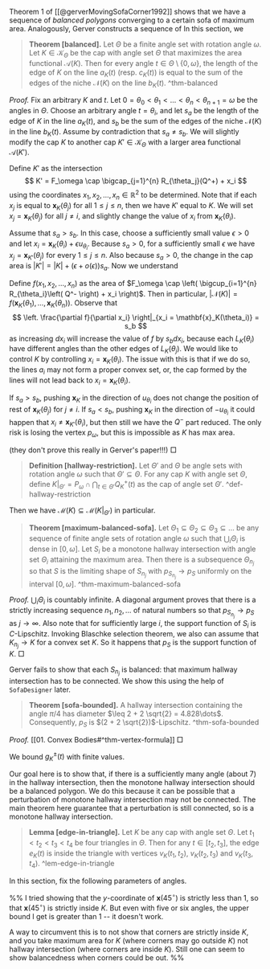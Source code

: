 Theorem 1 of [[@gerverMovingSofaCorner1992]] shows that we have a sequence of _balanced polygons_ converging to a certain sofa of maximum area. Analogously, Gerver constructs a sequence of 
In this section, we 

> __Theorem [balanced].__ Let $\Theta$ be a finite angle set with rotation angle $\omega$. Let $K \in \mathcal{K}_\Theta$ be the cap with angle set $\Theta$ that maximizes the area functional $\mathcal{A}(K)$. Then for every angle $t \in \Theta \setminus \left\{ 0, \omega \right\}$, the length of the edge of $K$ on the line $a_K(t)$ (resp. $c_K(t)$) is equal to the sum of the edges of the niche $\mathcal{N}(K)$ on the line $b_K(t)$. ^thm-balanced

_Proof._ Fix an arbitrary $K$ and $t$. Let $0 = \theta_0 < \theta_1 < \dots < \theta_n < \theta_{n+1} = \omega$ be the angles in $\Theta$. Choose an arbitrary angle $t = \theta_i$, and let $s_a$ be the length of the edge of $K$ in the line $a_K(t)$, and $s_b$ be the sum of the edges of the niche $\mathcal{N}(K)$ in the line $b_K(t)$. Assume by contradiction that $s_a \neq s_b$. We will slightly modify the cap $K$ to another cap $K' \in \mathcal{K}_\Theta$ with a larger area functional $\mathcal{A}(K')$.

Define $K'$ as the intersection 
$$
K' = F_\omega \cap \bigcap_{j=1}^{n} R_{\theta_j}(Q^+) + x_i
$$using the coordinates $x_1, x_2, \dots, x_n \in \mathbb{R}^2$ to be determined. Note that if each $x_j$ is equal to $\mathbf{x}_K(\theta_j)$ for all $1 \leq j \leq n$, then we have $K'$  equal to $K$. We will set $x_j = \mathbf{x}_K(\theta_j)$ for all $j \neq i$, and slightly change the value of $x_i$ from $\mathbf{x}_K(\theta_i)$.

Assume that $s_a > s_b$. In this case, choose a sufficiently small value $\epsilon > 0$ and let $x_i = \mathbf{x}_K(\theta_i) + \epsilon u_{\theta_i}$. Because $s_a > 0$, for a sufficiently small $\epsilon$ we have $x_j = \mathbf{x}_{K'}(\theta_j)$ for every $1 \leq j \leq n$. Also because $s_a > 0$, the change in the cap area is $|K'| = |K| + (\epsilon + o(\epsilon)) s_a$. Now we understand 

Define $f(x_1, x_2, \dots, x_n)$ as the area of $F_\omega \cap \left( \bigcup_{i=1}^{n} R_{\theta_i}\left( Q^- \right) + x_i \right)$. Then in particular, $|\mathcal{N}(K)| = f\left( \mathbf{x}_K(\theta_1), \dots, \mathbf{x}_{K}(\theta_n) \right)$. Observe that 
$$
\left. \frac{\partial f}{\partial x_i} \right|_{x_i = \mathbf{x}_K(\theta_i)} = s_b
$$
as increasing $dx_i$ will increase the value of $f$ by $s_b dx_i$, because each $L_K(\theta_i)$ have different angles than the other edges of $L_K(\theta_j)$. We would like to control $K$ by controlling $x_i = \mathbf{x}_K(\theta_i)$. The issue with this is that if we do so, the lines $a_i$ may not form a proper convex set, or, the cap formed by the lines will not lead back to $x_i = \mathbf{x}_{K}(\theta_i)$.

If $s_a > s_b$, pushing $\mathbf{x}_K$ in the direction of $u_{\theta_i}$ does not change the position of rest of $\mathbf{x}_K(\theta_j)$ for $j \neq i$. 
If $s_a < s_b$, pushing $\mathbf{x}_K$ in the direction of $- u_{\theta_i}$ it could happen that $x_i \neq \mathbf{x}_{K'}(\theta_i)$, but then still we have the $Q^-$ part reduced. The only risk is losing the vertex $p_\omega$, but this is impossible as $K$ has max area.

(they don't prove this really in Gerver's paper!!!)
□

> __Definition [hallway-restriction].__ Let $\Theta'$ and $\Theta$ be angle sets with rotation angle $\omega$ such that $\Theta' \subseteq \Theta$. For any cap $K$ with angle set $\Theta$, define $K|_{\Theta'} = P_\omega \cap \bigcap_{t \in\Theta'} Q_K^+(t)$ as the cap of angle set $\Theta'$. ^def-hallway-restriction

Then we have $\mathcal{M}(K) \subseteq \mathcal{M}(K|_{\Theta'})$ in particular.

> __Theorem [maximum-balanced-sofa].__ Let $\Theta_1 \subseteq \Theta_2 \subseteq \Theta_3 \subseteq \dots$  be any sequence of finite angle sets of rotation angle $\omega$ such that $\bigcup_{i} \Theta_i$ is dense in $[0, \omega]$. Let $S_i$ be a monotone hallway intersection with angle set $\Theta_i$ attaining the maximum area. Then there is a subsequence $\Theta_{n_j}$ so that $S$ is the limiting shape of $S_{n_j}$ with $p_{S_{n_j}} \to p_{S}$ uniformly on the interval $[0, \omega]$. ^thm-maximum-balanced-sofa

_Proof._ $\bigcup_{i} \Theta_i$ is countably infinite. A diagonal argument proves that there is a strictly increasing sequence $n_1, n_2, \dots$ of natural numbers so that $p_{S_{n_j}} \to p_S$ as $j \to \infty$. Also note that for sufficiently large $i$, the support function of $S_i$ is $C$-Lipschitz. Invoking Blaschke selection theorem, we also can assume that $K_{n_j} \to K$ for a convex set $K$. So it happens that $p_S$ is the support function of $K$.  □

Gerver fails to show that each $S_{n_j}$ is balanced: that maximum hallway intersection has to be connected. We show this using the help of `SofaDesigner` later. 

> __Theorem [sofa-bounded].__ A hallway intersection containing the angle $\pi/4$ has diameter $\leq 2 + 2 \sqrt{2} = 4.828\dots$.  Consequently, $p_S$ is $(2 + 2 \sqrt{2})$-Lipschitz.  ^thm-sofa-bounded

_Proof._ [[01. Convex Bodies#^thm-vertex-formula]] □




We bound $g_K^{\pm}(t)$ with finite values. 

Our goal here is to show that, if there is a sufficiently many angle (about 7) in the hallway intersection, then the monotone hallway intersection should be a balanced polygon. We do this because it can be possible that a perturbation of monotone hallway intersection may not be connected. The main theorem here guarantee that a perturbation is still connected, so is a monotone hallway intersection.

> __Lemma [edge-in-triangle].__ Let $K$ be any cap with angle set $\Theta$. Let $t_1 < t_2 < t_3 < t_4$ be four triangles in $\Theta$. Then for any $t \in [t_2, t_3]$, the edge $e_K(t)$ is inside the triangle with vertices $v_K(t_1, t_2)$, $v_K(t_2, t_3)$ and $v_K(t_3, t_4)$. ^lem-edge-in-triangle

In this section, fix the following parameters of angles.

%%
I tried showing that the $y$-coordinate of $\mathbf{x}(45^\circ)$ is strictly less than 1, so that $\mathbf{x}(45^{\circ})$ is strictly inside $K$. But even with five or six angles, the upper bound I get is greater than 1 -- it doesn't work.

A way to circumvent this is to not show that corners are strictly inside $K$, and you take maximum area for $K$ (where corners may go outside $K$) not hallway intersection (where corners are inside $K$). Still one can seem to show balancedness when corners could be out.
%%
